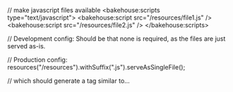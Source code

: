 // make javascript files available
<bakehouse:scripts type="text/javascript">
	<bakehouse:script src="/resources/file1.js" />
	<bakehouse:script src="/resources/file2.js" />
</bakehouse:scripts>

// Development config:
Should be that none is required, as the files are just served as-is.

// Production config:
resources("/resources").withSuffix(".js").serveAsSingleFile();

// which should generate a tag similar to...
<script src="/resources/generated/my-generated-file.js" type="text/javascript" />
 
// the above is a short-cut to...
resources("/resources").withSuffix(".js")
	.processUsing(new ConcatenateResourcesProcessor())

// Add GZip compression at production
resources("/resources").withSuffix(".js")
	.processUsing(new ConcatenateResourcesProcessor(), new GZipResourcesProcessor())

// Add JsLint monitoring during dev-time
resources("/resources").withSuffix(".js")
	.processUsing(new JsLintResourcesProcessor())
	
// Make *.less available as *.css
<bakehouse:style src="/resources/styles.less" />
resources("/resources").withSuffix(".less")
	.processUsing(new LessCompilerProcessor())
	
